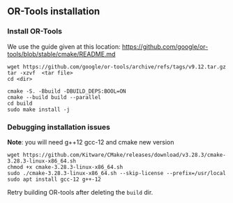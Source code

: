 ## OR-Tools installation

### Install OR-Tools
We use the guide given at this location:
https://github.com/google/or-tools/blob/stable/cmake/README.md


````
wget https://github.com/google/or-tools/archive/refs/tags/v9.12.tar.gz
tar -xzvf  <tar file>
cd <dir>

cmake -S. -Bbuild -DBUILD_DEPS:BOOL=ON
cmake --build build --parallel
cd build
sudo make install -j
````

### Debugging installation issues

**Note**: you will need g++12 gcc-12 and cmake new version

````
wget https://github.com/Kitware/CMake/releases/download/v3.28.3/cmake-3.28.3-linux-x86_64.sh
chmod +x cmake-3.28.3-linux-x86_64.sh
sudo ./cmake-3.28.3-linux-x86_64.sh --skip-license --prefix=/usr/local
sudo apt install gcc-12 g++-12 
````

Retry building OR-tools after deleting the `build` dir.
